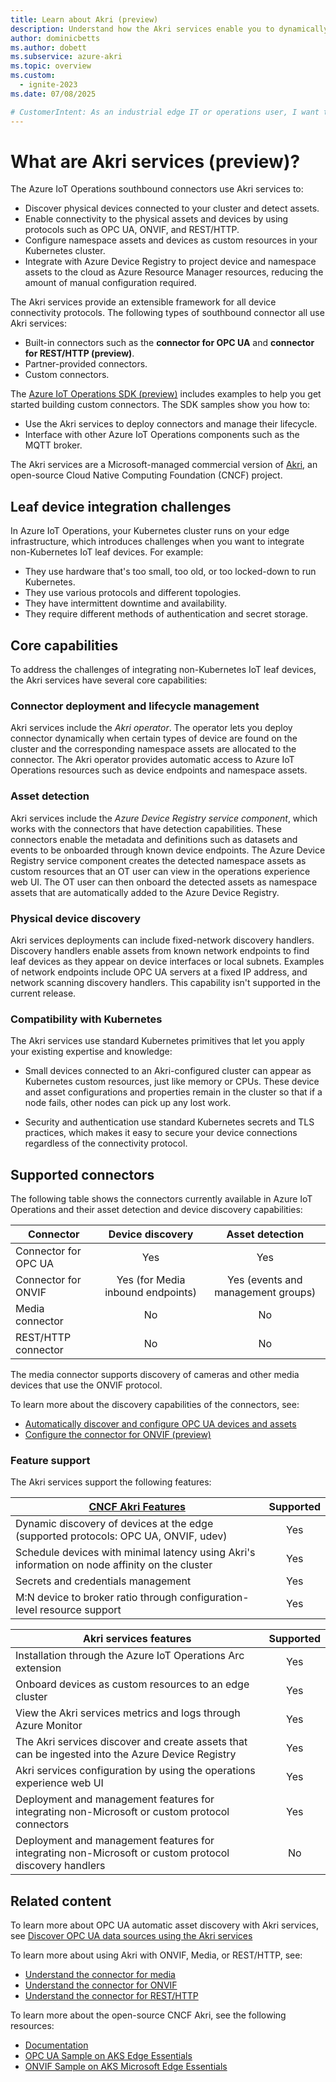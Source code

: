 ```yaml
---
title: Learn about Akri (preview)
description: Understand how the Akri services enable you to dynamically configure and deploy Akri connectors to connect a broad variety of assets and devices to the Azure IoT Operations cluster, ingest telemetry from them, and use command and control.
author: dominicbetts
ms.author: dobett
ms.subservice: azure-akri
ms.topic: overview
ms.custom:
  - ignite-2023
ms.date: 07/08/2025

# CustomerIntent: As an industrial edge IT or operations user, I want to to understand how the Akri services enable me to discover devices and assets at the edge, and expose them as resources on a Kubernetes cluster.
---
```


# What are Akri services (preview)?

The Azure IoT Operations southbound connectors use Akri services to:

- Discover physical devices connected to your cluster and detect assets.
- Enable connectivity to the physical assets and devices by using protocols such as OPC UA, ONVIF, and REST/HTTP.
- Configure namespace assets and devices as custom resources in your Kubernetes cluster.
- Integrate with Azure Device Registry to project device and namespace assets to the cloud as Azure Resource Manager resources, reducing the amount of manual configuration required.

The Akri services provide an extensible framework for all device connectivity protocols. The following types of southbound connector all use Akri services:

- Built-in connectors such as the **connector for OPC UA** and **connector for REST/HTTP (preview)**.
- Partner-provided connectors.
- Custom connectors.

The [Azure IoT Operations SDK (preview)](https://github.com/azure/iot-operations-sdks) includes examples to help you get started building custom connectors. The SDK samples show you how to:

- Use the Akri services to deploy connectors and manage their lifecycle.
- Interface with other Azure IoT Operations components such as the MQTT broker.

The Akri services are a Microsoft-managed commercial version of [Akri](https://docs.akri.sh/), an open-source Cloud Native Computing Foundation (CNCF) project.

## Leaf device integration challenges

In Azure IoT Operations, your Kubernetes cluster runs on your edge infrastructure, which introduces challenges when you want to integrate non-Kubernetes IoT leaf devices. For example:

- They use hardware that's too small, too old, or too locked-down to run Kubernetes.
- They use various protocols and different topologies.
- They have intermittent downtime and availability.
- They require different methods of authentication and secret storage.

## Core capabilities

To address the challenges of integrating non-Kubernetes IoT leaf devices, the Akri services have several core capabilities:

### Connector deployment and lifecycle management

Akri services include the _Akri operator_. The operator lets you deploy connector dynamically when certain types of device are found on the cluster and the corresponding namespace assets are allocated to the connector. The Akri operator provides automatic access to Azure IoT Operations resources such as device endpoints and namespace assets.

### Asset detection

Akri services include the _Azure Device Registry service component_, which works with the connectors that have detection capabilities. These connectors enable the metadata and definitions such as datasets and events to be onboarded through known device endpoints. The Azure Device Registry service component creates the detected namespace assets as custom resources that an OT user can view in the operations experience web UI. The OT user can then onboard the detected assets as namespace assets that are automatically added to the Azure Device Registry.

### Physical device discovery

Akri services deployments can include fixed-network discovery handlers. Discovery handlers enable assets from known network endpoints to find leaf devices as they appear on device interfaces or local subnets. Examples of network endpoints include OPC UA servers at a fixed IP address, and network scanning discovery handlers. This capability isn't supported in the current release.

### Compatibility with Kubernetes

The Akri services use standard Kubernetes primitives that let you apply your existing expertise and knowledge:

- Small devices connected to an Akri-configured cluster can appear as Kubernetes custom resources, just like memory or CPUs. These device and asset configurations and properties remain in the cluster so that if a node fails, other nodes can pick up any lost work.

- Security and authentication use standard Kubernetes secrets and TLS practices, which makes it easy to secure your device connections regardless of the connectivity protocol.

## Supported connectors

The following table shows the connectors currently available in Azure IoT Operations and their asset detection and device discovery capabilities:

| Connector              | Device discovery | Asset detection |
|------------------------|:----------------:|:---------------:|
| Connector for OPC UA   |       Yes        |      Yes        |
| Connector for ONVIF    |        Yes (for Media inbound endpoints)        |      Yes  (events and management groups)      |
| Media connector        |       No        |       No        |
| REST/HTTP connector         |        No        |       No        |

The media connector supports discovery of cameras and other media devices that use the ONVIF protocol.

To learn more about the discovery capabilities of the connectors, see:

- [Automatically discover and configure OPC UA devices and assets](howto-autodetect-opc-ua-assets-use-akri.md)
- [Configure the connector for ONVIF (preview)](howto-use-onvif-connector.md)

### Feature support

The Akri services support the following features:

| [CNCF Akri Features](https://docs.akri.sh/) | Supported |
| ------------------------------------------- | :-------: |
| Dynamic discovery of devices at the edge (supported protocols: OPC UA, ONVIF, udev)              |   Yes    |
| Schedule devices with minimal latency using Akri's information on node affinity on the cluster  |   Yes    |
| Secrets and credentials management  |   Yes    |
| M:N device to broker ratio through configuration-level resource support                       |   Yes    |

| Akri services features   | Supported |
|--------------------------|:---------:|
| Installation through the Azure IoT Operations Arc extension |   Yes     |
| Onboard devices as custom resources to an edge cluster       |   Yes     |
| View the Akri services metrics and logs through Azure Monitor |   Yes     |
| The Akri services discover and create assets that can be ingested into the Azure Device Registry  |   Yes     |
| Akri services configuration by using the operations experience web UI |   Yes     |
| Deployment and management features for integrating non-Microsoft or custom protocol connectors |   Yes     |
| Deployment and management features for integrating non-Microsoft or custom protocol discovery handlers |   No     |

## Related content

To learn more about OPC UA automatic asset discovery with Akri services, see [Discover OPC UA data sources using the Akri services](howto-autodetect-opc-ua-assets-use-akri.md)

To learn more about using Akri with ONVIF, Media, or REST/HTTP, see:
- [Understand the connector for media](/articles/iot-operations/discover-manage-assets/overview-media-connector.md)
- [Understand the connector for ONVIF](/articles/iot-operations/discover-manage-assets/overview-onvif-connector.md)
- [Understand the connector for REST/HTTP](/articles/iot-operations/discover-manage-assets/overview-http-connector.md)

To learn more about the open-source CNCF Akri, see the following resources:

- [Documentation](https://docs.akri.sh/)
- [OPC UA Sample on AKS Edge Essentials](/azure/aks/hybrid/aks-edge-how-to-akri-opc-ua)
- [ONVIF Sample on AKS Microsoft Edge Essentials](/azure/aks/hybrid/aks-edge-how-to-akri-onvif)